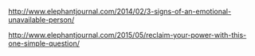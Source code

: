 <a href="http://www.elephantjournal.com/2014/02/3-signs-of-an-emotional-unavailable-person/" target="_blank">http://www.elephantjournal.com/2014/02/3-signs-of-an-emotional-unavailable-person/</a>

<a href="http://www.elephantjournal.com/2015/05/reclaim-your-power-with-this-one-simple-question/" target="_blank">http://www.elephantjournal.com/2015/05/reclaim-your-power-with-this-one-simple-question/</a>